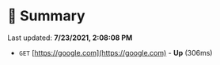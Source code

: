 # 📖 Summary
Last updated: **7/23/2021, 2:08:08 PM**

- `GET` [https://google.com](https://google.com) - **Up** (306ms)

